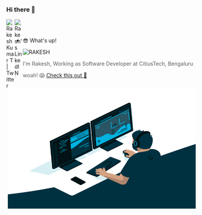 ### Hi there 👋

<a href="https://twitter.com/rakesh_kumarT">
  <img align="left" alt="Rakesh Kumar T | Twitter" width="22px" src="https://raw.githubusercontent.com/peterthehan/peterthehan/master/assets/twitter.svg" />
</a>
<a href="https://www.linkedin.com/in/rakeshkumart/">
  <img align="left" alt="Rakesh's LinkedIN" width="22px" src="https://raw.githubusercontent.com/peterthehan/peterthehan/master/assets/linkedin.svg" />
</a>

<br />
<br />

- :sunglasses: What's up!

<img align="right" alt="GIF" src="https://github.com/rakesh-kumar-t/rakesh-kumar-t/blob/master/code.gif?raw=true" width="500" height="320" />
<p align="left"> <img src="https://komarev.com/ghpvc/?username=rakesh-kumar-t&label=Profile%20views&color=0e75b6&style=flat" alt="RAKESH" /> </p>


> I'm Rakesh, Working as Software Developer at CitiusTech, Bengaluru


> woah! 😱 [Check this out 🚒](https://skyline.github.com/rakesh-kumar-t/)

<!--
**rakesh-kumar-t/rakesh-kumar-t** is a ✨ _special_ ✨ repository because its `README.md` (this file) appears on your GitHub profile.

Here are some ideas to get you started:

- 🔭 I’m currently working on ...
- 🌱 I’m currently learning ...
- 👯 I’m looking to collaborate on ...
- 🤔 I’m looking for help with ...
- 💬 Ask me about ...
- 📫 How to reach me: ...
- 😄 Pronouns: ...
- ⚡ Fun fact: ...
-->
